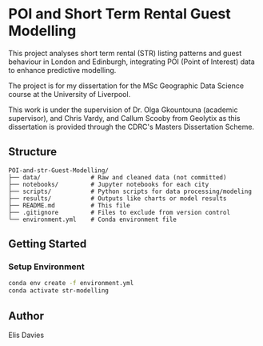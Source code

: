 # POI and Short Term Rental Guest Modelling

This project analyses short term rental (STR) listing patterns and guest behaviour in London and Edinburgh, integrating POI (Point of Interest) data to enhance predictive modelling.

The project is for my dissertation for the MSc Geographic Data Science course at the University of Liverpool.

This work is under the supervision of Dr. Olga Gkountouna (academic supervisor), and Chris Vardy, and Callum Scooby from Geolytix as this dissertation is provided through the CDRC's Masters Dissertation Scheme.

## Structure
```text
POI-and-str-Guest-Modelling/
├── data/              # Raw and cleaned data (not committed)
├── notebooks/         # Jupyter notebooks for each city
├── scripts/           # Python scripts for data processing/modeling
├── results/           # Outputs like charts or model results
├── README.md          # This file
├── .gitignore         # Files to exclude from version control
└── environment.yml    # Conda environment file
```

## Getting Started

### Setup Environment
```bash
conda env create -f environment.yml
conda activate str-modelling
```

## Author
Elis Davies

